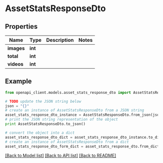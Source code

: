 # AssetStatsResponseDto


## Properties

Name | Type | Description | Notes
------------ | ------------- | ------------- | -------------
**images** | **int** |  | 
**total** | **int** |  | 
**videos** | **int** |  | 

## Example

```python
from openapi_client.models.asset_stats_response_dto import AssetStatsResponseDto

# TODO update the JSON string below
json = "{}"
# create an instance of AssetStatsResponseDto from a JSON string
asset_stats_response_dto_instance = AssetStatsResponseDto.from_json(json)
# print the JSON string representation of the object
print AssetStatsResponseDto.to_json()

# convert the object into a dict
asset_stats_response_dto_dict = asset_stats_response_dto_instance.to_dict()
# create an instance of AssetStatsResponseDto from a dict
asset_stats_response_dto_form_dict = asset_stats_response_dto.from_dict(asset_stats_response_dto_dict)
```
[[Back to Model list]](../README.md#documentation-for-models) [[Back to API list]](../README.md#documentation-for-api-endpoints) [[Back to README]](../README.md)


